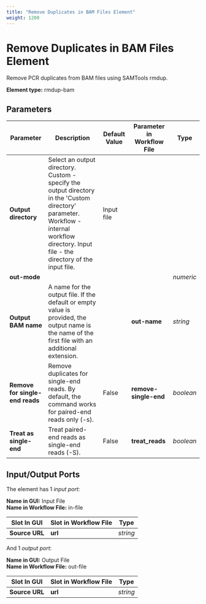 ```yaml
---
title: "Remove Duplicates in BAM Files Element"
weight: 1200
---
```


# Remove Duplicates in BAM Files Element

Remove PCR duplicates from BAM files using SAMTools rmdup.

**Element type:** rmdup-bam

Parameters
----------

| Parameter                       | Description                                                                                          | Default Value          | Parameter in Workflow File | Type       |
|---------------------------------|------------------------------------------------------------------------------------------------------|------------------------|----------------------------|------------|
| **Output directory**            | Select an output directory. Custom - specify the output directory in the 'Custom directory' parameter. Workflow - internal workflow directory. Input file - the directory of the input file. | Input file             |                            |            |
| **out-mode**                    |                                                                                                      |                        |                            | _numeric_  |
| **Output BAM name**             | A name for the output file. If the default or empty value is provided, the output name is the name of the first file with an additional extension. |                        | **out-name**               | _string_   |
| **Remove for single-end reads** | Remove duplicates for single-end reads. By default, the command works for paired-end reads only (-s). | False                  | **remove-single-end**      | _boolean_  |
| **Treat as single-end**         | Treat paired-end reads as single-end reads (-S).                                                     | False                  | **treat_reads**            | _boolean_  |

Input/Output Ports
------------------

The element has 1 _input port_:

**Name in GUI:** Input File  
**Name in Workflow File:** in-file

| Slot In GUI  | Slot in Workflow File | Type     |
|--------------|------------------------|----------|
| **Source URL** | **url**               | _string_ |

And 1 _output port_:

**Name in GUI:** Output File  
**Name in Workflow File:** out-file

| Slot In GUI  | Slot in Workflow File | Type     |
|--------------|------------------------|----------|
| **Source URL** | **url**               | _string_ |